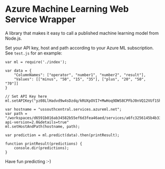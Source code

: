 # Azure Machine Learning Web Service Wrapper

A library that makes it easy to call a published machine learning model from Node.js.

Set your API key, host and path according to your Azure ML subscription. See `test.js` for an example:

```
var ml = require('./index');

var data = {
    "ColumnNames": ["operator", "number1", "number2", "result"],
    "Values": [["minus", "50", "15", "35"], ["plus", "20", "50", "70"]]
}

// Set API Key here
ml.setAPIKey("yz08LlHadvd9w4sDzdq/kRUXpOVI7+MwHoq9DWS8CPFbJ0nVQ12VUf1ShIzq6aedHFL/YssZkA9iEeRI/LxcSA==");

var hostname = "ussouthcentral.services.azureml.net";
var path = "/workspaces/d6591b016ab34582b55ef6d3fea46aed/services/a6fc3256145b4b33a0657ebe439e3f8e/execute?api-version=2.0&details=true"
ml.setHostAndPath(hostname, path);

var prediction = ml.predict(data).then(printResult);

function printResult(predictions) {
    console.dir(predictions);
}
```

Have fun predicting :-)